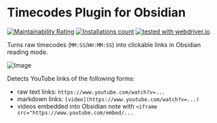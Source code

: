# Timecodes Plugin for Obsidian

[![Maintainability Rating](https://sonarcloud.io/api/project_badges/measure?project=gavvvr_obsidian-timecodes-plugin&metric=sqale_rating)](https://sonarcloud.io/summary/new_code?id=gavvvr_obsidian-timecodes-plugin)
[![Installations count](https://img.shields.io/github/downloads/gavvvr/obsidian-timecodes-plugin/main.js.svg)][installation-instructions]
[![tested with webdriver.io](https://img.shields.io/badge/tested%20with-webdriver.io-%23ea5906)](https://webdriver.io/)


[installation-instructions]: https://help.obsidian.md/Extending+Obsidian/Community+plugins#Install+a+community+plugin

Turns raw timecodes (`MM:SS`/`HH:MM:SS`) into clickable links in Obsidian reading mode.

![Image](https://github.com/user-attachments/assets/a7b99077-1b18-42a8-a818-ebf0afe6d0f7)

Detects YouTube links of the following forms:

- raw text links: `https://www.youtube.com/watch?v=...`
- markdown links: `[video](https://www.youtube.com/watch?v=...)`
- videos embedded into Obsidian note with `<iframe src="https://www.youtube.com/embed/...`
